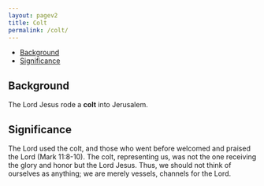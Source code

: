 ```yaml
---
layout: pagev2
title: Colt
permalink: /colt/
---
```

- [Background](#background)
- [Significance](#significance)

## Background

The Lord Jesus rode a **colt** into Jerusalem. 

## Significance

The Lord used the colt, and those who went before welcomed and praised the Lord (Mark 11:8-10). The colt, representing us, was not the one receiving the glory and honor but the Lord Jesus. Thus, we should not think of ourselves as anything; we are merely vessels, channels for the Lord.